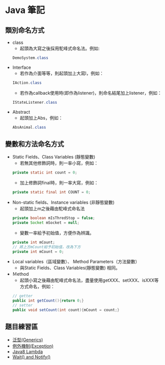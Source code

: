 ﻿# Java 筆記

## 類別命名方式
- class
    - 起頭為大寫之後採用駝峰式命名法。例如:
    ```java 
    DemoSystem.class
    ```
- Interface
    - 若作為介面等等，則起頭加上大寫I，例如：
    ```java 
    IAction.class
    ```
    - 若作為callback使用時(即作為listener)，則命名結尾加上listener，例如：
    ```java 
    IStateListener.class
    ```    
- Abstract
    - 起頭加上Abs，例如：
    ```java 
    AbsAnimal.class
    ```        

## 變數和方法命名方式
- Static Fields、Class Variables (靜態變數)
    - 若無其他修飾詞時，則一率小寫，例如：
    ```java 
    private static int count = 0;
    ```
    - 加上修飾詞final時，則一率大寫，例如：
    ```java 
    private static final int COUNT = 0;
    ```
- Non-static fields、Instance variables (非靜態變數)
    - 起頭加上m之後藉由駝峰式命名法
    ```java 
    private boolean mIsThredStop = false;
    private Socket mSocket = null;
    ```
    - 變數一率給予初始值，方便作為辨識。
    ```java 
    private int mCount;
    // 將上方mCount給予初始值，改為下方
    private int mCount = 0;
    ```
- Local variables（區域變數）、 Method Parameters（方法變數）
    - 與Static Fields、Class Variables(靜態變數) 相同。
- Ｍethod
    - 起頭小寫之後藉由駝峰式命名法，盡量使用getXXX、setXXX、isXXX等方式命名，例如：    
    ```java
    // getter 
    public int getCount(){return 0;}
    // setter
    public void setCount(int count){mCount = count;}
    ```    

## 題目練習區
- [泛型(Generics)](https://github.com/changemyminds/Java-Notes/tree/master/Generics)
- [例外機制(Exception)](https://github.com/changemyminds/Java-Notes/tree/master/Exception)
- [Java8 Lambda](https://github.com/changemyminds/Java-Notes/tree/master/Lambda)
- [Wait() and Notify()](https://github.com/changemyminds/Java-Notes/tree/master/WaitAndNotify)
